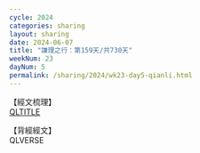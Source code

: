 ```yaml
---
cycle: 2024
categories: sharing
layout: sharing
date: 2024-06-07
title: "謙理之行：第159天/共730天"
weekNum: 23
dayNum: 5
permalink: /sharing/2024/wk23-day5-qianli.html
---
```

【經文梳理】  
[QLTITLE](QLLINK)

【背經經文】  
QLVERSE
